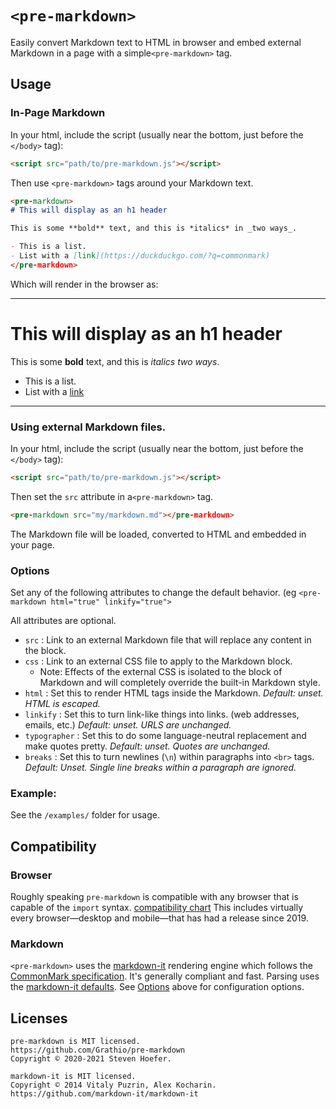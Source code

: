 # `<pre-markdown>`

Easily convert Markdown text to HTML in browser and embed external Markdown in a page with a simple`<pre-markdown>` tag.

## Usage

### In-Page Markdown

In your html, include the script (usually near the bottom, just before the `</body>` tag):

```html
<script src="path/to/pre-markdown.js"></script>
```

Then use `<pre-markdown>` tags around your Markdown text.

```markdown
<pre-markdown>
# This will display as an h1 header

This is some **bold** text, and this is *italics* in _two ways_.

- This is a list.
- List with a [link](https://duckduckgo.com/?q=commonmark)
</pre-markdown>
```

Which will render in the browser as:

---
# This will display as an h1 header

This is some **bold** text, and this is *italics* _two ways_.

- This is a list.
- List with a [link](https://duckduckgo.com/?q=commonmark)
---

### Using external Markdown files.
In your html, include the script (usually near the bottom, just before the `</body>` tag):

```html
<script src="path/to/pre-markdown.js"></script>
```

Then set the `src` attribute in a`<pre-markdown>` tag.

```markdown
<pre-markdown src="my/markdown.md"></pre-markdown>
```

The Markdown file will be loaded, converted to HTML and embedded in your page.

### Options

Set any of the following attributes to change the default behavior. (eg `<pre-markdown html="true" linkify="true">`

All attributes are optional.

- `src` : Link to an external Markdown file that will replace any content in the block.
- `css` : Link to an external CSS file to apply to the Markdown block.
  - Note: Effects of the external CSS is isolated to the block of Markdown and will completely override the built-in Markdown style.
- `html` : Set this to render HTML tags inside the Markdown. *Default: unset. HTML is escaped.*
- `linkify` : Set this to turn link-like things into links. (web addresses, emails, etc.) *Default: unset. URLS are unchanged.*
- `typographer` : Set this to do some language-neutral replacement and make quotes pretty. *Default: unset. Quotes are unchanged.*
- `breaks` : Set this to turn newlines (`\n`) within paragraphs into `<br>` tags. *Default: Unset. Single line breaks within a paragraph are ignored.*

### Example:

See the `/examples/` folder for usage.


## Compatibility

### Browser

Roughly speaking `pre-markdown` is compatible with any browser that is capable of the `import` syntax. [compatibility chart](https://caniuse.com/es6-module-dynamic-import) This includes virtually every browser—desktop and mobile—that has had a release since 2019.

### Markdown

`<pre-markdown>` uses the [markdown-it](https://github.com/markdown-it/markdown-it) rendering engine which follows the [CommonMark specification](https://spec.commonmark.org/). It's generally compliant and fast. Parsing uses the [markdown-it defaults](https://markdown-it.github.io/markdown-it/). See [Options](#options) above for configuration options.

## Licenses

```
pre-markdown is MIT licensed.
https://github.com/Grathio/pre-markdown
Copyright © 2020-2021 Steven Hoefer.
```

```
markdown-it is MIT licensed.
Copyright © 2014 Vitaly Puzrin, Alex Kocharin.
https://github.com/markdown-it/markdown-it
```

